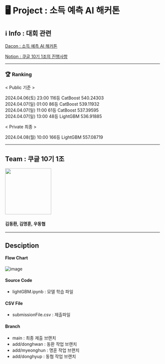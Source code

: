 # 🖥  Project : 소득 예측 AI 해커톤

## ℹ Info : 대회 관련

[Dacon : 소득 예측 AI 해커톤](https://dacon.io/competitions/official/236230/overview/description)

[Notion : 쿠글 10기 1조의 진행사항](https://lemon-paw-6c8.notion.site/EDA-6a386e559814455ba3ca28df096771f8?pvs=4)

---

### 🏆  Ranking

< Public 기준 >  

2024.04.06(토) 23:00 116등 CatBoost 540.24303    
2024.04.07(일) 01:00  86등 CatBoost 539.11932  
2024.04.07(일) 11:00  61등 CatBoost 537.39595  
2024.04.07(일) 13:00  48등 LightGBM 536.91885

< Private 최종 >  

2024.04.08(월) 10:00 166등 LightGBM 557.08719


---

## Team : 쿠글 10기 1조

<img src="https://github.com/forwarder1121/AI-Income-Prediction-Hackathon/assets/66872094/de024666-95af-48d7-b80e-89e1bc79e02a" width="150" height="150"/>

#### 김동환, 김명훈, 우동협

---

## Desciption

#### Flow Chart

![image](https://github.com/forwarder1121/AI_Hackathon_Income_Prediction/assets/66872094/6bf08043-2fe1-441b-9722-d0d3e0b5d12c)


#### Source Code

-   lightGBM.ipynb : 모델 학습 파일   


#### CSV File

-   submissionFile.csv : 제출파일   

#### Branch

-    main : 최종 제출 브랜치   
-    add/donghwan : 동환 작업 브랜치    
-    add/myeonghun : 명훈 작업 브랜치   
-    add/donghyup : 동협 작업 브랜치   
